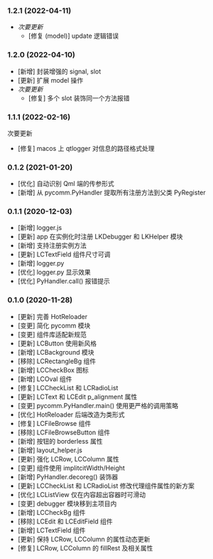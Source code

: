 ### 1.2.1 (2022-04-11)

- *次要更新*
    - [修复 (model)] update 逻辑错误

### 1.2.0 (2022-04-10)

- [新增] 封装增强的 signal, slot
- [更新] 扩展 model 操作
- *次要更新*
    - [修复] 多个 slot 装饰同一个方法报错

### 1.1.1 (2022-02-16)

次要更新

- [修复] macos 上 qtlogger 对信息的路径格式处理

### 0.1.2 (2021-01-20)

- [优化] 自动识别 Qml 端的传参形式
- [新增] 从 pycomm.PyHandler 提取所有注册方法到父类 PyRegister

### 0.1.1 (2020-12-03)

- [新增] logger.js
- [更新] app 在实例化时注册 LKDebugger 和 LKHelper 模块
- [新增] 支持注册实例方法
- [更新] LCTextField 组件尺寸可调
- [新增] logger.py
- [优化] logger.py 显示效果
- [优化] PyHandler.call() 报错提示

### 0.1.0 (2020-11-28)

- [更新] 完善 HotReloader
- [变更] 简化 pycomm 模块
- [变更] 组件库适配新规范
- [更新] LCButton 使用新风格
- [新增] LCBackground 模块
- [移除] LCRectangleBg 组件
- [新增] LCCheckBox 图标
- [新增] LCOval 组件
- [修复] LCCheckList 和 LCRadioList
- [更新] LCText 和 LCEdit p_alignment 属性
- [变更] pycomm.PyHandler.main() 使用更严格的调用策略
- [优化] HotReloader 后端改造为类形式
- [修复] LCFileBrowse 组件
- [移除] LCFileBrowseButton 组件
- [新增] 按钮的 borderless 属性
- [新增] layout_helper.js
- [更新] 强化 LCRow, LCColumn 属性
- [变更] 组件使用 implitcitWidth/Height
- [新增] PyHandler.decoreg() 装饰器
- [更新] LCCheckList 和 LCRadioList 修改代理组件属性的新方案
- [优化] LCListView 仅在内容超出容器时可滑动
- [变更] debugger 模块移到主项目内
- [新增] LCCheckBg 组件
- [移除] LCEdit 和 LCEditField 组件
- [新增] LCTextField 组件
- [更新] 保持 LCRow, LCColumn 的属性动态更新
- [修复] LCRow, LCColumn 的 fillRest 及相关属性
